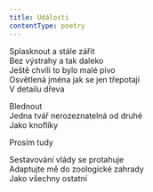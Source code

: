 ```yaml
---
title: Události
contentType: poetry
---
```


<section>

Splasknout a stále zářit  
Bez výstrahy a tak daleko  
Ještě chvíli to bylo malé pivo  
Osvětlená jména jak se jen třepotají  
V detailu dřeva

</section>

<section>

Blednout  
Jedna tvář nerozeznatelná od druhé  
Jako knoflíky

</section>

<section>

Prosím tudy

</section>

<section>

Sestavování vlády se protahuje  
Adaptujte mě do zoologické zahrady  
Jako všechny ostatní

</section>
